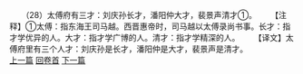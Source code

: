　　（28）太傅府有三才：刘庆孙长才，潘阳仲大才，裴景声清才①。
　　【注释】①太傅：指东海王司马越。西晋惠帝时，司马越以太傅录尚书事。长才：指才学优异的人。大才：指才学广博的人。清才：指才学精深的人。
　　【译文】太傅府里有三个人才：刘庆孙是长才，潘阳仲是大才，裴景声是清才。
<br>[上一篇](08_027) [回卷首](08_000) [下一篇](08_029)
